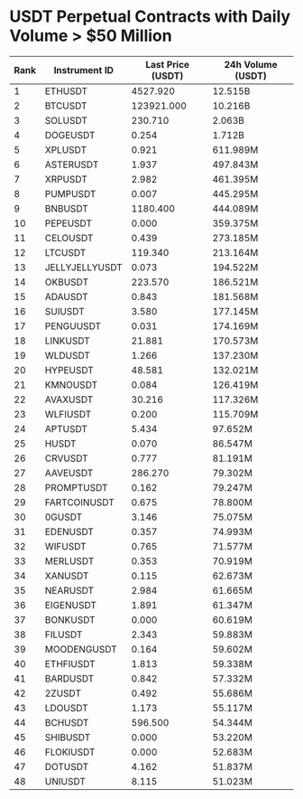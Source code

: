 # USDT Perpetual Contracts with Daily Volume > $50 Million

| Rank | Instrument ID | Last Price (USDT) | 24h Volume (USDT) |
|------|---------------|-------------------|-------------------|
| 1 | ETHUSDT | 4527.920 | 12.515B |
| 2 | BTCUSDT | 123921.000 | 10.216B |
| 3 | SOLUSDT | 230.710 | 2.063B |
| 4 | DOGEUSDT | 0.254 | 1.712B |
| 5 | XPLUSDT | 0.921 | 611.989M |
| 6 | ASTERUSDT | 1.937 | 497.843M |
| 7 | XRPUSDT | 2.982 | 461.395M |
| 8 | PUMPUSDT | 0.007 | 445.295M |
| 9 | BNBUSDT | 1180.400 | 444.089M |
| 10 | PEPEUSDT | 0.000 | 359.375M |
| 11 | CELOUSDT | 0.439 | 273.185M |
| 12 | LTCUSDT | 119.340 | 213.164M |
| 13 | JELLYJELLYUSDT | 0.073 | 194.522M |
| 14 | OKBUSDT | 223.570 | 186.521M |
| 15 | ADAUSDT | 0.843 | 181.568M |
| 16 | SUIUSDT | 3.580 | 177.145M |
| 17 | PENGUUSDT | 0.031 | 174.169M |
| 18 | LINKUSDT | 21.881 | 170.573M |
| 19 | WLDUSDT | 1.266 | 137.230M |
| 20 | HYPEUSDT | 48.581 | 132.021M |
| 21 | KMNOUSDT | 0.084 | 126.419M |
| 22 | AVAXUSDT | 30.216 | 117.326M |
| 23 | WLFIUSDT | 0.200 | 115.709M |
| 24 | APTUSDT | 5.434 | 97.652M |
| 25 | HUSDT | 0.070 | 86.547M |
| 26 | CRVUSDT | 0.777 | 81.191M |
| 27 | AAVEUSDT | 286.270 | 79.302M |
| 28 | PROMPTUSDT | 0.162 | 79.247M |
| 29 | FARTCOINUSDT | 0.675 | 78.800M |
| 30 | 0GUSDT | 3.146 | 75.075M |
| 31 | EDENUSDT | 0.357 | 74.993M |
| 32 | WIFUSDT | 0.765 | 71.577M |
| 33 | MERLUSDT | 0.353 | 70.919M |
| 34 | XANUSDT | 0.115 | 62.673M |
| 35 | NEARUSDT | 2.984 | 61.665M |
| 36 | EIGENUSDT | 1.891 | 61.347M |
| 37 | BONKUSDT | 0.000 | 60.619M |
| 38 | FILUSDT | 2.343 | 59.883M |
| 39 | MOODENGUSDT | 0.164 | 59.602M |
| 40 | ETHFIUSDT | 1.813 | 59.338M |
| 41 | BARDUSDT | 0.842 | 57.332M |
| 42 | 2ZUSDT | 0.492 | 55.686M |
| 43 | LDOUSDT | 1.173 | 55.117M |
| 44 | BCHUSDT | 596.500 | 54.344M |
| 45 | SHIBUSDT | 0.000 | 53.220M |
| 46 | FLOKIUSDT | 0.000 | 52.683M |
| 47 | DOTUSDT | 4.162 | 51.837M |
| 48 | UNIUSDT | 8.115 | 51.023M |
